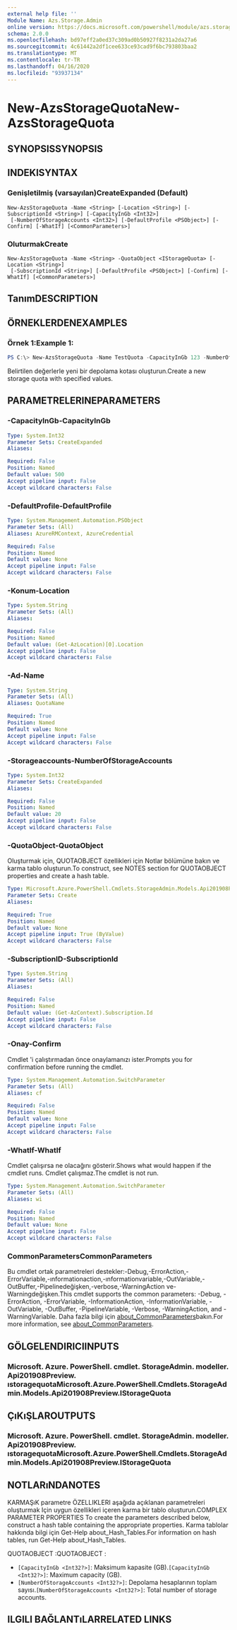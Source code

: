```yaml
---
external help file: ''
Module Name: Azs.Storage.Admin
online version: https://docs.microsoft.com/powershell/module/azs.storage.admin/new-azsstoragequota
schema: 2.0.0
ms.openlocfilehash: bd97eff2a0ed37c309ad0b50927f8231a2da27a6
ms.sourcegitcommit: 4c61442a2df1cee633ce93cad9f6bc793803baa2
ms.translationtype: MT
ms.contentlocale: tr-TR
ms.lasthandoff: 04/16/2020
ms.locfileid: "93937134"
---
```

# <span data-ttu-id="c8af0-101">New-AzsStorageQuota</span><span class="sxs-lookup"><span data-stu-id="c8af0-101">New-AzsStorageQuota</span></span>

## <span data-ttu-id="c8af0-102">SYNOPSIS</span><span class="sxs-lookup"><span data-stu-id="c8af0-102">SYNOPSIS</span></span>


## <span data-ttu-id="c8af0-103">INDEKI</span><span class="sxs-lookup"><span data-stu-id="c8af0-103">SYNTAX</span></span>

### <span data-ttu-id="c8af0-104">Genişletilmiş (varsayılan)</span><span class="sxs-lookup"><span data-stu-id="c8af0-104">CreateExpanded (Default)</span></span>
```
New-AzsStorageQuota -Name <String> [-Location <String>] [-SubscriptionId <String>] [-CapacityInGb <Int32>]
 [-NumberOfStorageAccounts <Int32>] [-DefaultProfile <PSObject>] [-Confirm] [-WhatIf] [<CommonParameters>]
```

### <span data-ttu-id="c8af0-105">Oluturmak</span><span class="sxs-lookup"><span data-stu-id="c8af0-105">Create</span></span>
```
New-AzsStorageQuota -Name <String> -QuotaObject <IStorageQuota> [-Location <String>]
 [-SubscriptionId <String>] [-DefaultProfile <PSObject>] [-Confirm] [-WhatIf] [<CommonParameters>]
```

## <span data-ttu-id="c8af0-106">Tanım</span><span class="sxs-lookup"><span data-stu-id="c8af0-106">DESCRIPTION</span></span>


## <span data-ttu-id="c8af0-107">ÖRNEKLERDEN</span><span class="sxs-lookup"><span data-stu-id="c8af0-107">EXAMPLES</span></span>

### <span data-ttu-id="c8af0-108">Örnek 1:</span><span class="sxs-lookup"><span data-stu-id="c8af0-108">Example 1:</span></span>
```powershell
PS C:\> New-AzsStorageQuota -Name TestQuota -CapacityInGb 123 -NumberOfStorageAccounts 456
```

<span data-ttu-id="c8af0-109">Belirtilen değerlerle yeni bir depolama kotası oluşturun.</span><span class="sxs-lookup"><span data-stu-id="c8af0-109">Create a new storage quota with specified values.</span></span>

## <span data-ttu-id="c8af0-110">PARAMETRELERINE</span><span class="sxs-lookup"><span data-stu-id="c8af0-110">PARAMETERS</span></span>

### <span data-ttu-id="c8af0-111">-CapacityInGb</span><span class="sxs-lookup"><span data-stu-id="c8af0-111">-CapacityInGb</span></span>


```yaml
Type: System.Int32
Parameter Sets: CreateExpanded
Aliases:

Required: False
Position: Named
Default value: 500
Accept pipeline input: False
Accept wildcard characters: False

```

### <span data-ttu-id="c8af0-112">-DefaultProfile</span><span class="sxs-lookup"><span data-stu-id="c8af0-112">-DefaultProfile</span></span>


```yaml
Type: System.Management.Automation.PSObject
Parameter Sets: (All)
Aliases: AzureRMContext, AzureCredential

Required: False
Position: Named
Default value: None
Accept pipeline input: False
Accept wildcard characters: False

```

### <span data-ttu-id="c8af0-113">-Konum</span><span class="sxs-lookup"><span data-stu-id="c8af0-113">-Location</span></span>


```yaml
Type: System.String
Parameter Sets: (All)
Aliases:

Required: False
Position: Named
Default value: (Get-AzLocation)[0].Location
Accept pipeline input: False
Accept wildcard characters: False

```

### <span data-ttu-id="c8af0-114">-Ad</span><span class="sxs-lookup"><span data-stu-id="c8af0-114">-Name</span></span>


```yaml
Type: System.String
Parameter Sets: (All)
Aliases: QuotaName

Required: True
Position: Named
Default value: None
Accept pipeline input: False
Accept wildcard characters: False

```

### <span data-ttu-id="c8af0-115">-Storageaccounts</span><span class="sxs-lookup"><span data-stu-id="c8af0-115">-NumberOfStorageAccounts</span></span>


```yaml
Type: System.Int32
Parameter Sets: CreateExpanded
Aliases:

Required: False
Position: Named
Default value: 20
Accept pipeline input: False
Accept wildcard characters: False

```

### <span data-ttu-id="c8af0-116">-QuotaObject</span><span class="sxs-lookup"><span data-stu-id="c8af0-116">-QuotaObject</span></span>
<span data-ttu-id="c8af0-117">Oluşturmak için, QUOTAOBJECT özellikleri için Notlar bölümüne bakın ve karma tablo oluşturun.</span><span class="sxs-lookup"><span data-stu-id="c8af0-117">To construct, see NOTES section for QUOTAOBJECT properties and create a hash table.</span></span>

```yaml
Type: Microsoft.Azure.PowerShell.Cmdlets.StorageAdmin.Models.Api201908Preview.IStorageQuota
Parameter Sets: Create
Aliases:

Required: True
Position: Named
Default value: None
Accept pipeline input: True (ByValue)
Accept wildcard characters: False

```

### <span data-ttu-id="c8af0-118">-SubscriptionID</span><span class="sxs-lookup"><span data-stu-id="c8af0-118">-SubscriptionId</span></span>


```yaml
Type: System.String
Parameter Sets: (All)
Aliases:

Required: False
Position: Named
Default value: (Get-AzContext).Subscription.Id
Accept pipeline input: False
Accept wildcard characters: False

```

### <span data-ttu-id="c8af0-119">-Onay</span><span class="sxs-lookup"><span data-stu-id="c8af0-119">-Confirm</span></span>
<span data-ttu-id="c8af0-120">Cmdlet 'i çalıştırmadan önce onaylamanızı ister.</span><span class="sxs-lookup"><span data-stu-id="c8af0-120">Prompts you for confirmation before running the cmdlet.</span></span>

```yaml
Type: System.Management.Automation.SwitchParameter
Parameter Sets: (All)
Aliases: cf

Required: False
Position: Named
Default value: None
Accept pipeline input: False
Accept wildcard characters: False

```

### <span data-ttu-id="c8af0-121">-WhatIf</span><span class="sxs-lookup"><span data-stu-id="c8af0-121">-WhatIf</span></span>
<span data-ttu-id="c8af0-122">Cmdlet çalışırsa ne olacağını gösterir.</span><span class="sxs-lookup"><span data-stu-id="c8af0-122">Shows what would happen if the cmdlet runs.</span></span>
<span data-ttu-id="c8af0-123">Cmdlet çalışmaz.</span><span class="sxs-lookup"><span data-stu-id="c8af0-123">The cmdlet is not run.</span></span>

```yaml
Type: System.Management.Automation.SwitchParameter
Parameter Sets: (All)
Aliases: wi

Required: False
Position: Named
Default value: None
Accept pipeline input: False
Accept wildcard characters: False

```

### <span data-ttu-id="c8af0-124">CommonParameters</span><span class="sxs-lookup"><span data-stu-id="c8af0-124">CommonParameters</span></span>
<span data-ttu-id="c8af0-125">Bu cmdlet ortak parametreleri destekler:-Debug,-ErrorAction,-ErrorVariable,-ınformationaction,-ınformationvariable,-OutVariable,-OutBuffer,-Pipelinedeğişken,-verbose,-WarningAction ve-Warningdeğişken.</span><span class="sxs-lookup"><span data-stu-id="c8af0-125">This cmdlet supports the common parameters: -Debug, -ErrorAction, -ErrorVariable, -InformationAction, -InformationVariable, -OutVariable, -OutBuffer, -PipelineVariable, -Verbose, -WarningAction, and -WarningVariable.</span></span> <span data-ttu-id="c8af0-126">Daha fazla bilgi için [about_CommonParameters](http://go.microsoft.com/fwlink/?LinkID=113216)bakın.</span><span class="sxs-lookup"><span data-stu-id="c8af0-126">For more information, see [about_CommonParameters](http://go.microsoft.com/fwlink/?LinkID=113216).</span></span>

## <span data-ttu-id="c8af0-127">GÖLGELENDIRICI</span><span class="sxs-lookup"><span data-stu-id="c8af0-127">INPUTS</span></span>

### <span data-ttu-id="c8af0-128">Microsoft. Azure. PowerShell. cmdlet. StorageAdmin. modeller. Api201908Preview. ıstoragequota</span><span class="sxs-lookup"><span data-stu-id="c8af0-128">Microsoft.Azure.PowerShell.Cmdlets.StorageAdmin.Models.Api201908Preview.IStorageQuota</span></span>

## <span data-ttu-id="c8af0-129">ÇıKıŞLAR</span><span class="sxs-lookup"><span data-stu-id="c8af0-129">OUTPUTS</span></span>

### <span data-ttu-id="c8af0-130">Microsoft. Azure. PowerShell. cmdlet. StorageAdmin. modeller. Api201908Preview. ıstoragequota</span><span class="sxs-lookup"><span data-stu-id="c8af0-130">Microsoft.Azure.PowerShell.Cmdlets.StorageAdmin.Models.Api201908Preview.IStorageQuota</span></span>



## <span data-ttu-id="c8af0-131">NOTLARıNDA</span><span class="sxs-lookup"><span data-stu-id="c8af0-131">NOTES</span></span>

<span data-ttu-id="c8af0-132">KARMAŞıK parametre ÖZELLIKLERI aşağıda açıklanan parametreleri oluşturmak Için uygun özellikleri içeren karma bir tablo oluşturun.</span><span class="sxs-lookup"><span data-stu-id="c8af0-132">COMPLEX PARAMETER PROPERTIES To create the parameters described below, construct a hash table containing the appropriate properties.</span></span> <span data-ttu-id="c8af0-133">Karma tablolar hakkında bilgi için Get-Help about_Hash_Tables.</span><span class="sxs-lookup"><span data-stu-id="c8af0-133">For information on hash tables, run Get-Help about_Hash_Tables.</span></span>

<span data-ttu-id="c8af0-134">QUOTAOBJECT <IStorageQuota> :</span><span class="sxs-lookup"><span data-stu-id="c8af0-134">QUOTAOBJECT <IStorageQuota>:</span></span> 
  - <span data-ttu-id="c8af0-135">`[CapacityInGb <Int32?>]`: Maksimum kapasite (GB).</span><span class="sxs-lookup"><span data-stu-id="c8af0-135">`[CapacityInGb <Int32?>]`: Maximum capacity (GB).</span></span>
  - <span data-ttu-id="c8af0-136">`[NumberOfStorageAccounts <Int32?>]`: Depolama hesaplarının toplam sayısı.</span><span class="sxs-lookup"><span data-stu-id="c8af0-136">`[NumberOfStorageAccounts <Int32?>]`: Total number of storage accounts.</span></span>

## <span data-ttu-id="c8af0-137">ILGILI BAĞLANTıLAR</span><span class="sxs-lookup"><span data-stu-id="c8af0-137">RELATED LINKS</span></span>

